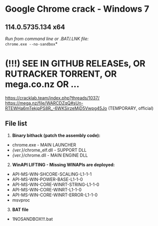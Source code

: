 # Google Chrome crack - Windows 7  
## 114.0.5735.134 x64  
*Run from command line or .BAT/.LNK file:*  
`chrome.exe --no-sandbox`*  

# (!!!) SEE IN GITHUB RELEASEs, OR RUTRACKER TORRENT, OR mega.co.nz OR ...
https://cracklab.team/index.php?threads/1037/  
https://mega.nz/file/WARCDZqQ#sUn-RTEWHa6mTekjpPS8R_-6WKSirzeMjD5Vwpg45Jo (TEMPORARY, official)


## File list
1) **Binary bithack (patch the assembly code):**  
* chrome.exe - MAIN LAUNCHER  
* *{ver.}*/chrome_elf.dll - SUPPORT DLL   
* *{ver.}*/chrome.dll - MAIN ENGINE DLL  

2) **WinAPI LIFTING - Missing WINAPIs are deployed:**  
* API-MS-WIN-SHCORE-SCALING-L1-1-1  
* API-MS-WIN-POWER-BASE-L1-1-0  
* API-MS-WIN-CORE-WINRT-STRING-L1-1-0  
* API-MS-WIN-CORE-WINRT-L1-1-0  
* API-MS-WIN-CORE-WINRT-ERROR-L1-1-0  
* msvproc  

3) **BAT file**  
* 1NOSANDBOX!!!.bat  
